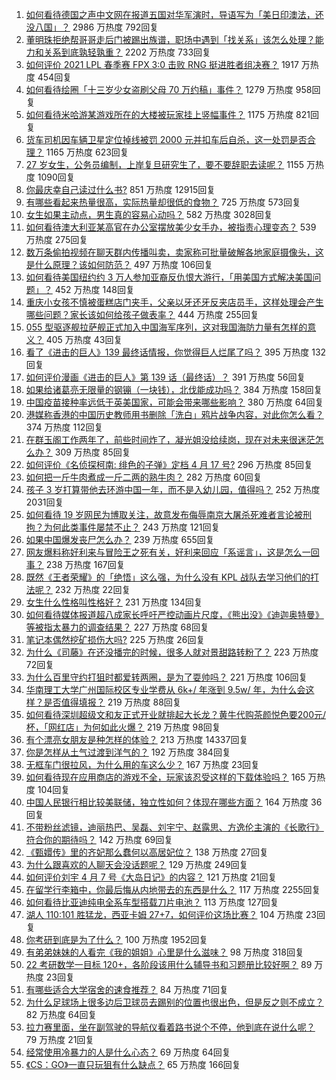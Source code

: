 1. [如何看待德国之声中文网在报道五国对华军演时，导语写为「美日印澳法，还没八国」？](https://www.zhihu.com/question/453319499) 2986 万热度 792回复
1. [董明珠拒绝帮哥哥走后门被踢出族谱，职场中遇到「找关系」该怎么处理？能力和关系到底孰轻孰重？](https://www.zhihu.com/question/453194708) 2202 万热度 733回复
1. [如何评价 2021 LPL 春季赛 FPX 3:0 击败 RNG 挺进胜者组决赛？](https://www.zhihu.com/question/453379462) 1917 万热度 454回复
1. [如何看待绘圈「十三岁少女盗刷父母 70 万约稿」事件？](https://www.zhihu.com/question/453088571) 1279 万热度 958回复
1. [如何看待米哈游某游戏所在的大楼被玩家挂上竖幅事件？](https://www.zhihu.com/question/453199595) 1175 万热度 821回复
1. [货车司机因车辆卫星定位掉线被罚 2000 元并扣车后自杀，这一处罚是否合理？](https://www.zhihu.com/question/453284879) 1165 万热度 623回复
1. [27 岁女生，公务员编制，上岸复旦研究生了，要不要辞职去读呢？](https://www.zhihu.com/question/453139433) 1155 万热度 1090回复
1. [你最庆幸自己读过什么书?](https://www.zhihu.com/question/62306995) 851 万热度 12915回复
1. [有哪些看起来热量很高，实际热量却很低的食物？](https://www.zhihu.com/question/359675190) 725 万热度 573回复
1. [女生如果主动点，男生真的容易心动吗？](https://www.zhihu.com/question/367625901) 582 万热度 3028回复
1. [如何看待澳大利亚某高官在办公室摆放美少女手办，被指责心理变态？](https://www.zhihu.com/question/452562124) 539 万热度 275回复
1. [数万条偷拍视频在聊天群内传播叫卖，卖家称可批量破解各地家庭摄像头，这是什么原理？该如何防范？](https://www.zhihu.com/question/452005650) 497 万热度 106回复
1. [如何看待美国纽约约 3 万人参加亚裔反仇恨大游行，「用美国方式解决美国问题」？](https://www.zhihu.com/question/453016267) 452 万热度 148回复
1. [重庆小女孩不慎被蛋糕店门夹手，父亲以牙还牙反夹店员手，这样处理会产生哪些问题？家长该如何给孩子做表率？](https://www.zhihu.com/question/453315747) 444 万热度 255回复
1. [055 型驱逐舰拉萨舰正式加入中国海军序列，这对我国海防力量有怎样的意义？](https://www.zhihu.com/question/451198247) 405 万热度 43回复
1. [看了《进击的巨人》139 最终话情报，你觉得巨人烂尾了吗？](https://www.zhihu.com/question/453253780) 395 万热度 132回复
1. [如何评价漫画《进击的巨人》第 139 话（最终话）？](https://www.zhihu.com/question/453468442) 391 万热度 56回复
1. [如果给诸葛亮无限量的钢镚（一块钱），北伐能成功吗？](https://www.zhihu.com/question/453298804) 384 万热度 158回复
1. [中国疫苗接种率远低于英美国家，可能会带来哪些影响？](https://www.zhihu.com/question/453162624) 380 万热度 64回复
1. [港媒称香港的中国历史教师用书删除「洗白」鸦片战争内容，对此你怎么看？](https://www.zhihu.com/question/453248241) 374 万热度 112回复
1. [在群玉阁工作两年了，前些时间炸了，凝光姐没给续岗，现在对未来很迷茫怎么办？](https://www.zhihu.com/question/452693012) 309 万热度 85回复
1. [如何评价《名侦探柯南: 绯色的子弹》定档 4 月 17 号?](https://www.zhihu.com/question/453157156) 296 万热度 85回复
1. [如何把一斤牛肉煮成一斤二两的熟牛肉？](https://www.zhihu.com/question/450218085) 282 万热度 60回复
1. [孩子 3 岁打算带他去环游中国一年，而不是入幼儿园，值得吗？](https://www.zhihu.com/question/338107055) 252 万热度 2031回复
1. [如何看待 19 岁网民为博取关注，故意发布侮辱南京大屠杀死难者言论被刑拘？为何此类事件屡禁不止？](https://www.zhihu.com/question/453232743) 243 万热度 121回复
1. [如果中国爆发丧尸怎么办？](https://www.zhihu.com/question/313030180) 239 万热度 655回复
1. [网友爆料称好利来与冒险王之死有关，好利来回应「系谣言」，这是怎么一回事？](https://www.zhihu.com/question/453341354) 238 万热度 167回复
1. [既然《王者荣耀》的「绝悟」这么强，为什么没有 KPL 战队去学习他们的打法呢？](https://www.zhihu.com/question/452684362) 232 万热度 22回复
1. [女生什么性格叫性格好？](https://www.zhihu.com/question/427337249) 231 万热度 134回复
1. [如何看待媒体报道超八成家长呼吁严控动画片尺度，《熊出没》《迪迦奥特曼》等被指太暴力的调查结果？](https://www.zhihu.com/question/453208323) 227 万热度 68回复
1. [笔记本偶然挖矿损伤大吗?](https://www.zhihu.com/question/446114579) 225 万热度 26回复
1. [为什么《司藤》在还没播完的时候，很多人就对景甜路转粉了？](https://www.zhihu.com/question/450395716) 223 万热度 72回复
1. [为什么百里守约打狙时都爱转两圈，是为了耍帅吗？](https://www.zhihu.com/question/452334024) 221 万热度 106回复
1. [华南理工大学广州国际校区专业学费从 6k+/ 年涨到 9.5w/ 年，为什么会这样？是否值得填报？](https://www.zhihu.com/question/453133462) 219 万热度 88回复
1. [如何看待深圳超级文和友正式开业就排起大长龙？黄牛代购茶颜悦色要200元/杯，「网红店」为何如此火爆？](https://www.zhihu.com/question/452543033) 219 万热度 98回复
1. [有个漂亮女朋友是种怎样的体验？](https://www.zhihu.com/question/28997505) 213 万热度 14337回复
1. [你是怎样从土气过渡到洋气的？](https://www.zhihu.com/question/267705489) 192 万热度 384回复
1. [无框车门很拉风，为什么用的车这么少？](https://www.zhihu.com/question/452939344) 167 万热度 23回复
1. [如何看待现在应用商店的游戏不全，玩家该忍受这样的下载体验吗？](https://www.zhihu.com/question/453135280) 165 万热度 104回复
1. [中国人民银行相比较美联储，独立性如何？体现在哪些方面？](https://www.zhihu.com/question/26788422) 164 万热度 36回复
1. [不带粉丝滤镜，迪丽热巴、吴磊、刘宇宁、赵露思、方逸伦主演的《长歌行》符合你的期待吗？](https://www.zhihu.com/question/453409308) 142 万热度 69回复
1. [《甄嬛传》里的齐妃那么蠢何以高居妃位？](https://www.zhihu.com/question/286471807) 138 万热度 27回复
1. [为什么跟喜欢的人聊天会没话题呢？](https://www.zhihu.com/question/434608125) 129 万热度 249回复
1. [如何评价刘宇 4 月 7 号《大岛日记》的内容？](https://www.zhihu.com/question/453356183) 121 万热度 21回复
1. [在留学行李箱中，你最后悔从内地带去的东西是什么？](https://www.zhihu.com/question/264876866) 117 万热度 2255回复
1. [如何看待比亚迪纯电全系车型搭载刀片电池？](https://www.zhihu.com/question/453423044) 113 万热度 127回复
1. [湖人 110:101 胜猛龙，西亚卡姆 27+7，如何评价这场比赛？](https://www.zhihu.com/question/453299128) 104 万热度 23回复
1. [你考研到底是为了什么？](https://www.zhihu.com/question/306858011) 100 万热度 1952回复
1. [有弟弟妹妹的人看完《我的姐姐》心里是什么滋味？](https://www.zhihu.com/question/452958902) 98 万热度 318回复
1. [22 考研数学一目标 120+，各阶段该用什么辅导书和习题册比较好啊？](https://www.zhihu.com/question/440571612) 89 万热度 23回复
1. [有哪些适合大学宿舍的速食推荐？](https://www.zhihu.com/question/411067478) 84 万热度 71回复
1. [为什么足球场上很多边后卫球员去踢别的位置也很出色，但是反之则不成立？](https://www.zhihu.com/question/33861810) 82 万热度 64回复
1. [拉力赛里面，坐在副驾驶的导航仪看着路书说个不停，他到底在说什么呢？](https://www.zhihu.com/question/452484364) 79 万热度 21回复
1. [经常使用冷暴力的人是什么心态？](https://www.zhihu.com/question/282092296) 69 万热度 64回复
1. [《CS：GO》一直只玩狙有什么缺点？](https://www.zhihu.com/question/340801906) 65 万热度 166回复
